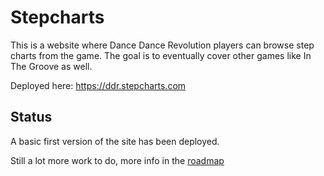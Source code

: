 # Stepcharts

This is a website where Dance Dance Revolution players can browse step charts from the game. The goal is to eventually cover other games like In The Groove as well.

Deployed here: https://ddr.stepcharts.com

## Status

A basic first version of the site has been deployed. 

Still a lot more work to do, more info in the [roadmap](https://stepcharts.com/roadmap)


